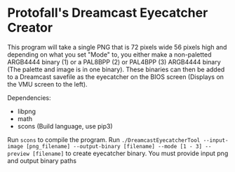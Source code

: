 # Protofall's Dreamcast Eyecatcher Creator

This program will take a single PNG that is 72 pixels wide 56 pixels high and depending on what you set "Mode" to, you either make a non-paletted ARGB4444 binary (1) or a PAL8BPP (2) or PAL4BPP (3) ARGB4444 binary (The palette and image is in one binary). These binaries can then be added to a Dreamcast savefile as the eyecatcher on the BIOS screen (Displays on the VMU screen to the left).

Dependencies:

+ libpng
+ math
+ scons (Build language, use pip3)

Run `scons` to compile the program.
Run `./DreamcastEyecatcherTool --input-image [png_filename] --output-binary [filename] --mode [1 - 3] --preview [filename]` to create eyecatcher binary. You must provide input png and output binary paths

